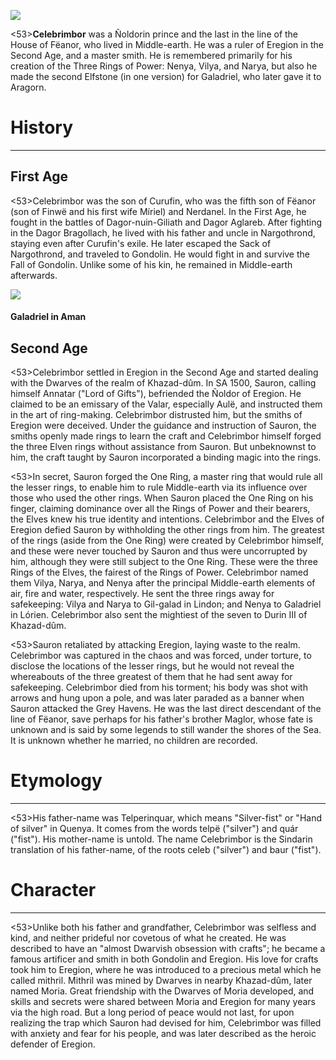 ![](characters/galadriel/7.jpg)

<53>**Celebrimbor** was a Ñoldorin prince and the last in the line of the House of Fëanor, who lived in Middle-earth. He was a ruler of Eregion in the Second Age, and a master smith. He is remembered primarily for his creation of the Three Rings of Power: Nenya, Vilya, and Narya, but also he made the second Elfstone (in one version) for Galadriel, who later gave it to Aragorn.

# History
---

## **First Age**

<53>Celebrimbor was the son of Curufin, who was the fifth son of Fëanor (son of Finwë and his first wife Míriel) and Nerdanel. In the First Age, he fought in the battles of Dagor-nuin-Giliath and Dagor Aglareb. After fighting in the Dagor Bragollach, he lived with his father and uncle in Nargothrond, staying even after Curufin's exile. He later escaped the Sack of Nargothrond, and traveled to Gondolin. He would fight in and survive the Fall of Gondolin. Unlike some of his kin, he remained in Middle-earth afterwards.

![](characters/galadriel/2.jpg)

#### Galadriel in Aman

## **Second Age**

<53>Celebrimbor settled in Eregion in the Second Age and started dealing with the Dwarves of the realm of Khazad-dûm. In SA 1500, Sauron, calling himself Annatar ("Lord of Gifts"), befriended the Ñoldor of Eregion. He claimed to be an emissary of the Valar, especially Aulë, and instructed them in the art of ring-making. Celebrimbor distrusted him, but the smiths of Eregion were deceived. Under the guidance and instruction of Sauron, the smiths openly made rings to learn the craft and Celebrimbor himself forged the three Elven rings without assistance from Sauron. But unbeknownst to him, the craft taught by Sauron incorporated a binding magic into the rings.

<53>In secret, Sauron forged the One Ring, a master ring that would rule all the lesser rings, to enable him to rule Middle-earth via its influence over those who used the other rings. When Sauron placed the One Ring on his finger, claiming dominance over all the Rings of Power and their bearers, the Elves knew his true identity and intentions. Celebrimbor and the Elves of Eregion defied Sauron by withholding the other rings from him. The greatest of the rings (aside from the One Ring) were created by Celebrimbor himself, and these were never touched by Sauron and thus were uncorrupted by him, although they were still subject to the One Ring. These were the three Rings of the Elves, the fairest of the Rings of Power. Celebrimbor named them Vilya, Narya, and Nenya after the principal Middle-earth elements of air, fire and water, respectively. He sent the three rings away for safekeeping: Vilya and Narya to Gil-galad in Lindon; and Nenya to Galadriel in Lórien. Celebrimbor also sent the mightiest of the seven to Durin III of Khazad-dûm.

<53>Sauron retaliated by attacking Eregion, laying waste to the realm. Celebrimbor was captured in the chaos and was forced, under torture, to disclose the locations of the lesser rings, but he would not reveal the whereabouts of the three greatest of them that he had sent away for safekeeping. Celebrimbor died from his torment; his body was shot with arrows and hung upon a pole, and was later paraded as a banner when Sauron attacked the Grey Havens. He was the last direct descendant of the line of Fëanor, save perhaps for his father's brother Maglor, whose fate is unknown and is said by some legends to still wander the shores of the Sea. It is unknown whether he married, no children are recorded.

# Etymology

---

<53>His father-name was Telperinquar, which means "Silver-fist" or "Hand of silver" in Quenya. It comes from the words telpë ("silver") and quár ("fist"). His mother-name is untold. The name Celebrimbor is the Sindarin translation of his father-name, of the roots celeb ("silver") and baur ("fist").

# Character

---

<53>Unlike both his father and grandfather, Celebrimbor was selfless and kind, and neither prideful nor covetous of what he created. He was described to have an "almost Dwarvish obsession with crafts"; he became a famous artificer and smith in both Gondolin and Eregion. His love for crafts took him to Eregion, where he was introduced to a precious metal which he called mithril. Mithril was mined by Dwarves in nearby Khazad-dûm, later named Moria. Great friendship with the Dwarves of Moria developed, and skills and secrets were shared between Moria and Eregion for many years via the high road. But a long period of peace would not last, for upon realizing the trap which Sauron had devised for him, Celebrimbor was filled with anxiety and fear for his people, and was later described as the heroic defender of Eregion.
